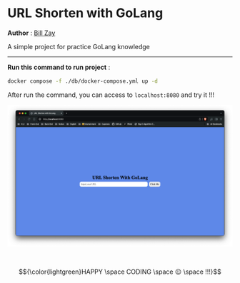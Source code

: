 # URL Shorten with GoLang

**Author** : [Bill Zay](https://github.com/billzayy)

A simple project for practice GoLang knowledge

---

**Run this command to run project** : 
```bash
docker compose -f ./db/docker-compose.yml up -d
```

After run the command, you can access to `localhost:8080` and try it !!!

![ui](./assets/ui.png)

<br>


$${\color{lightgreen}HAPPY \space CODING \space 😉 \space !!!}$$	
